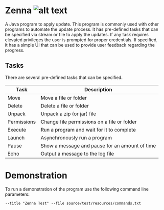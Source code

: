 [build-status]: https://github.com/avereon/zenna/workflows/Avereon%20Zenna%20CI/badge.svg "Build status"

# Zenna ![alt text][build-status]

A Java program to apply update. This program is commonly used with other 
programs to automate the update process. It has pre-defined tasks that can be 
specified via stream or file to apply the updates. If any task requires elevated
privileges the user is prompted for proper credentials. If specified, it has a 
simple UI that can be used to provide user feedback regarding the progress.

## Tasks
There are several pre-defined tasks that can be specified.

| Task | Description |
| --- | --- |
| Move | Move a file or folder |
| Delete | Delete a file or folder |
| Unpack | Unpack a zip (or jar) file |
| Permissions | Change file permissions on a file or folder |
| Execute | Run a program and wait for it to complete |
| Launch | Asynchronously run a program |
| Pause | Show a message and pause for an amount of time |
| Echo | Output a message to the log file |

# Demonstration
To run a demonstration of the program use the following command line parameters:
    
    --title "Zenna Test" --file source/test/resources/commands.txt

